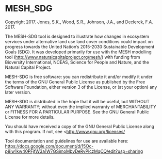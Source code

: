 # MESH_SDG

Copyright 2017. Jones, S.K., Wood, S.R., Johnson, J.A., and Declerck, F.A. 2017. 

The MESH-SDG tool is designed to illustrate how changes in ecosystem services under alternative land use land cover conditions could impact on progress towards the United Nation’s 2015-2030 Sustainable Development Goals (SDG).  It was developed primarily for use with the MESH modelling tool (http://www.naturalcapitalproject.org/mesh/) with funding from Bioversity International, NCEAS, Science for People and Nature, and the Natural Capital Project. 

MESH-SDG is free software: you can redistribute it and/or modify it under the terms of the GNU General Public License as published by the Free Software Foundation, either version 3 of the License, or (at your option) any later version.

MESH-SDG is distributed in the hope that it will be useful, but WITHOUT ANY WARRANTY; without even the implied warranty of
MERCHANTABILITY or FITNESS FOR A PARTICULAR PURPOSE.  See the GNU General Public License for more details.

You should have received a copy of the GNU General Public License along with this program.  If not, see <http://www.gnu.org/licenses/

Tool documentation and guidelines for use are available here: https://docs.google.com/document/d/15Oc-p8iw1kw40PFjfW3a1W7GSimoMbvDeRvPlczMqCQ/edit?usp=sharing 
